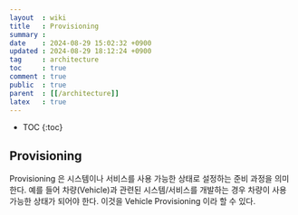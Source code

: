 ```yaml
---
layout  : wiki
title   : Provisioning
summary : 
date    : 2024-08-29 15:02:32 +0900
updated : 2024-08-29 18:12:24 +0900
tag     : architecture
toc     : true
comment : true
public  : true
parent  : [[/architecture]]
latex   : true
---
```

* TOC
{:toc}

## Provisioning

Provisioning 은 시스템이나 서비스를 사용 가능한 상태로 설정하는 준비 과정을 의미한다. 예를 들어 차량(Vehicle)과 관련된 시스템/서비스를 개발하는 경우 차량이 사용 가능한 상태가 되어야 한다. 이것을 Vehicle Provisioning 이라 할 수 있다.